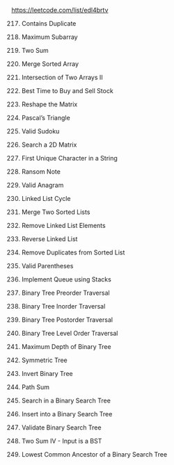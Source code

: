 https://leetcode.com/list/edl4brtv

217. Contains Duplicate

53. Maximum Subarray

1. Two Sum

88. Merge Sorted Array

350. Intersection of Two Arrays II

121. Best Time to Buy and Sell Stock

566. Reshape the Matrix

118. Pascal’s Triangle

36. Valid Sudoku

74. Search a 2D Matrix

387. First Unique Character in a String

383. Ransom Note

242. Valid Anagram

141. Linked List Cycle

21. Merge Two Sorted Lists

203. Remove Linked List Elements

206. Reverse Linked List

83. Remove Duplicates from Sorted List

20. Valid Parentheses

232. Implement Queue using Stacks

144. Binary Tree Preorder Traversal

94. Binary Tree Inorder Traversal

145. Binary Tree Postorder Traversal

102. Binary Tree Level Order Traversal

104. Maximum Depth of Binary Tree

101. Symmetric Tree

226. Invert Binary Tree

112. Path Sum

700. Search in a Binary Search Tree

701. Insert into a Binary Search Tree

98. Validate Binary Search Tree

653. Two Sum IV - Input is a BST

235. Lowest Common Ancestor of a Binary Search Tree
